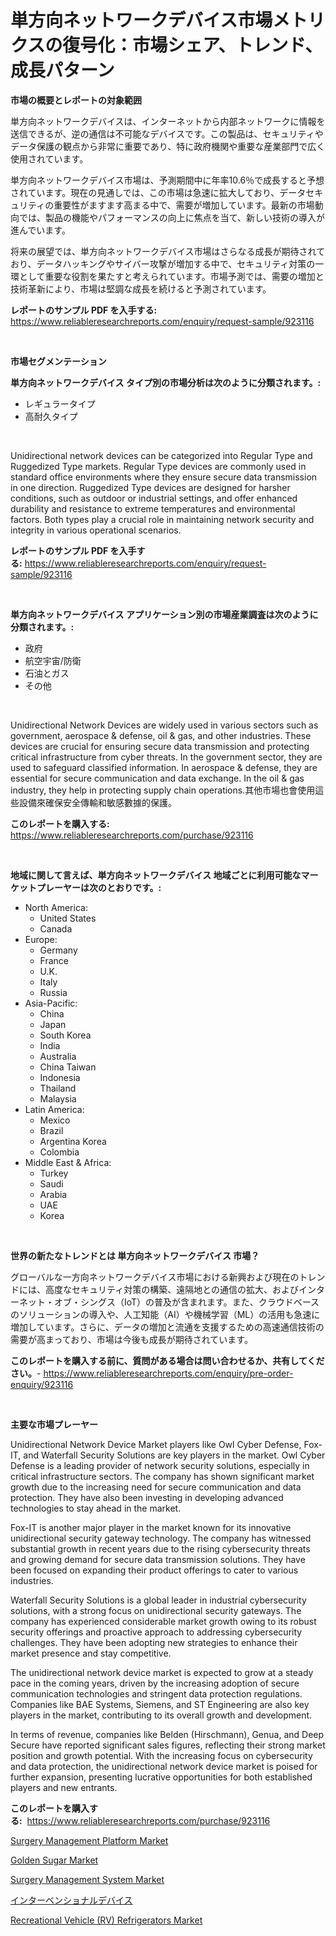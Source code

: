 <p><h1>単方向ネットワークデバイス市場メトリクスの復号化：市場シェア、トレンド、成長パターン</h1></p><p><strong>市場の概要とレポートの対象範囲</strong></p>
<p><p>単方向ネットワークデバイスは、インターネットから内部ネットワークに情報を送信できるが、逆の通信は不可能なデバイスです。この製品は、セキュリティやデータ保護の観点から非常に重要であり、特に政府機関や重要な産業部門で広く使用されています。</p><p>単方向ネットワークデバイス市場は、予測期間中に年率10.6％で成長すると予想されています。現在の見通しでは、この市場は急速に拡大しており、データセキュリティの重要性がますます高まる中で、需要が増加しています。最新の市場動向では、製品の機能やパフォーマンスの向上に焦点を当て、新しい技術の導入が進んでいます。</p><p>将来の展望では、単方向ネットワークデバイス市場はさらなる成長が期待されており、データハッキングやサイバー攻撃が増加する中で、セキュリティ対策の一環として重要な役割を果たすと考えられています。市場予測では、需要の増加と技術革新により、市場は堅調な成長を続けると予測されています。</p></p>
<p><strong>レポートのサンプル PDF を入手する:</strong> <a href="https://www.reliableresearchreports.com/enquiry/request-sample/923116">https://www.reliableresearchreports.com/enquiry/request-sample/923116</a></p>
<p>&nbsp;</p>
<p><strong>市場セグメンテーション</strong></p>
<p><strong>単方向ネットワークデバイス タイプ別の市場分析は次のように分類されます。:</strong></p>
<p><ul><li>レギュラータイプ</li><li>高耐久タイプ</li></ul></p>
<p>&nbsp;</p>
<p><p>Unidirectional network devices can be categorized into Regular Type and Ruggedized Type markets. Regular Type devices are commonly used in standard office environments where they ensure secure data transmission in one direction. Ruggedized Type devices are designed for harsher conditions, such as outdoor or industrial settings, and offer enhanced durability and resistance to extreme temperatures and environmental factors. Both types play a crucial role in maintaining network security and integrity in various operational scenarios.</p></p>
<p><strong>レポートのサンプル PDF を入手する:</strong>&nbsp;<a href="https://www.reliableresearchreports.com/enquiry/request-sample/923116">https://www.reliableresearchreports.com/enquiry/request-sample/923116</a></p>
<p>&nbsp;</p>
<p><strong> 単方向ネットワークデバイス アプリケーション別の市場産業調査は次のように分類されます。:</strong></p>
<p><ul><li>政府</li><li>航空宇宙/防衛</li><li>石油とガス</li><li>その他</li></ul></p>
<p>&nbsp;</p>
<p><p>Unidirectional Network Devices are widely used in various sectors such as government, aerospace & defense, oil & gas, and other industries. These devices are crucial for ensuring secure data transmission and protecting critical infrastructure from cyber threats. In the government sector, they are used to safeguard classified information. In aerospace & defense, they are essential for secure communication and data exchange. In the oil & gas industry, they help in protecting supply chain operations.其他市場也會使用這些設備來確保安全傳輸和敏感數據的保護。</p></p>
<p><strong>このレポートを購入する:</strong>&nbsp; <a href="https://www.reliableresearchreports.com/purchase/923116">https://www.reliableresearchreports.com/purchase/923116</a></p>
<p>&nbsp;</p>
<p><strong>地域に関して言えば、単方向ネットワークデバイス 地域ごとに利用可能なマーケットプレーヤーは次のとおりです。:</strong></p>
<p><ul>
    <li>
        North America:
        <ul>
            <li>United States</li>
            <li>Canada</li>
        </ul>
    </li>
    <li>
        Europe:
        <ul>
            <li>Germany</li>
            <li>France</li>
            <li>U.K.</li>
            <li>Italy</li>
            <li>Russia</li>
        </ul>
    </li>
    <li>
        Asia-Pacific:
        <ul>
            <li>China</li>
            <li>Japan</li>
            <li>South Korea</li>
            <li>India</li>
            <li>Australia</li>
            <li>China Taiwan</li>
            <li>Indonesia</li>
            <li>Thailand</li>
            <li>Malaysia</li>
        </ul>
    </li>
    <li>
        Latin America:
        <ul>
            <li>Mexico</li>
            <li>Brazil</li>
            <li>Argentina Korea</li>
            <li>Colombia</li>
        </ul>
    </li>
    <li>
        Middle East & Africa:
        <ul>
            <li>Turkey</li>
            <li>Saudi</li>
            <li>Arabia</li>
            <li>UAE</li>
            <li>Korea</li>
        </ul>
    </li>
    </ul></p>
<p>&nbsp;</p>
<p><strong>世界の新たなトレンドとは 単方向ネットワークデバイス 市場？</strong></p>
<p><p>グローバルな一方向ネットワークデバイス市場における新興および現在のトレンドには、高度なセキュリティ対策の構築、遠隔地との通信の拡大、およびインターネット・オブ・シングス（IoT）の普及が含まれます。また、クラウドベースのソリューションの導入や、人工知能（AI）や機械学習（ML）の活用も急速に増加しています。さらに、データの増加と流通を支援するための高速通信技術の需要が高まっており、市場は今後も成長が期待されています。</p></p>
<p><strong>このレポートを購入する前に、質問がある場合は問い合わせるか、共有してください。</strong>- <a href="https://www.reliableresearchreports.com/enquiry/pre-order-enquiry/923116">https://www.reliableresearchreports.com/enquiry/pre-order-enquiry/923116</a></p>
<p>&nbsp;</p>
<p><strong>主要な市場プレーヤー</strong></p>
<p><p>Unidirectional Network Device Market players like Owl Cyber Defense, Fox-IT, and Waterfall Security Solutions are key players in the market. Owl Cyber Defense is a leading provider of network security solutions, especially in critical infrastructure sectors. The company has shown significant market growth due to the increasing need for secure communication and data protection. They have also been investing in developing advanced technologies to stay ahead in the market.</p><p>Fox-IT is another major player in the market known for its innovative unidirectional security gateway technology. The company has witnessed substantial growth in recent years due to the rising cybersecurity threats and growing demand for secure data transmission solutions. They have been focused on expanding their product offerings to cater to various industries.</p><p>Waterfall Security Solutions is a global leader in industrial cybersecurity solutions, with a strong focus on unidirectional security gateways. The company has experienced considerable market growth owing to its robust security offerings and proactive approach to addressing cybersecurity challenges. They have been adopting new strategies to enhance their market presence and stay competitive.</p><p>The unidirectional network device market is expected to grow at a steady pace in the coming years, driven by the increasing adoption of secure communication technologies and stringent data protection regulations. Companies like BAE Systems, Siemens, and ST Engineering are also key players in the market, contributing to its overall growth and development.</p><p>In terms of revenue, companies like Belden (Hirschmann), Genua, and Deep Secure have reported significant sales figures, reflecting their strong market position and growth potential. With the increasing focus on cybersecurity and data protection, the unidirectional network device market is poised for further expansion, presenting lucrative opportunities for both established players and new entrants.</p></p>
<p><strong>このレポートを購入する:</strong>&nbsp;&nbsp;<a href="https://www.reliableresearchreports.com/purchase/923116">https://www.reliableresearchreports.com/purchase/923116</a></p>
<p><p><a href="https://github.com/castoriffic/Market-Research-Report-List-3/blob/main/surgery-management-platform-market.md">Surgery Management Platform Market</a></p><p><a href="https://issuu.com/reportprime-2/docs/golden-sugar-market-size-2030.pptx">Golden Sugar Market</a></p><p><a href="https://github.com/yoshih12/Market-Research-Report-List-2/blob/main/surgery-management-system-market.md">Surgery Management System Market</a></p><p><a href="https://github.com/mohamedbakry57/Market-Research-Report-List-2/blob/main/3806011182687.md">インターベンショナルデバイス</a></p><p><a href="https://issuu.com/reportprime-2/docs/recreational-vehicle-rv-refrigerators-market-size-">Recreational Vehicle (RV) Refrigerators Market</a></p></p>